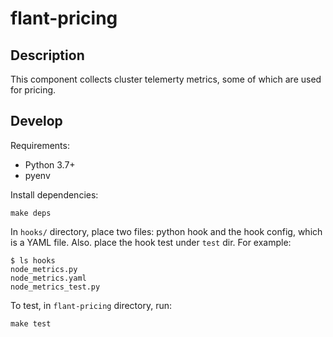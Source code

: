 # flant-pricing

## Description

This component collects cluster telemerty metrics, some of which are used for pricing.

## Develop

Requirements:

- Python 3.7+
- pyenv

Install dependencies:

```shell
make deps
```

In `hooks/` directory, place two files: python hook and the hook config, which is a YAML file. Also.
place the hook test under `test` dir. For example:

```shell
$ ls hooks
node_metrics.py
node_metrics.yaml
node_metrics_test.py
```

To test, in `flant-pricing` directory, run:

```shell
make test
```
